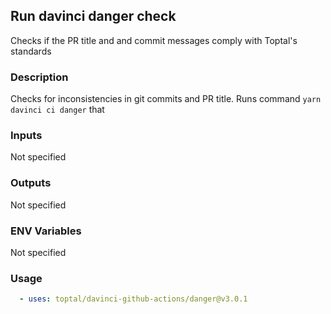 ## Run davinci danger check

Checks if the PR title and and commit messages comply with Toptal's standards

### Description

Checks for inconsistencies in git commits and PR title. Runs command `yarn davinci ci danger` that

### Inputs

Not specified

### Outputs

Not specified

### ENV Variables

Not specified

### Usage

```yaml
  - uses: toptal/davinci-github-actions/danger@v3.0.1
```
